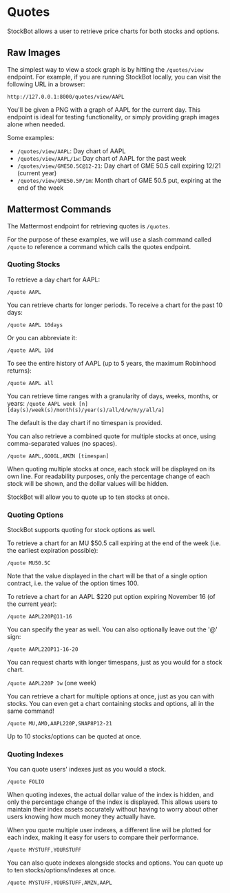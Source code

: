 # Quotes

StockBot allows a user to retrieve price charts for both stocks and options.

## Raw Images

The simplest way to view a stock graph is by hitting the `/quotes/view` endpoint. For example, if you are running StockBot locally, you can visit the following URL in a browser:

`http://127.0.0.1:8000/quotes/view/AAPL`

You'll be given a PNG with a graph of AAPL for the current day. This endpoint is ideal for testing functionality, or simply providing graph images alone when needed.

Some examples:
* `/quotes/view/AAPL`: Day chart of AAPL
* `/quotes/view/AAPL/1w`: Day chart of AAPL for the past week
* `/quotes/view/GME50.5C@12-21`: Day chart of GME 50.5 call expiring 12/21 (current year)
* `/quotes/view/GME50.5P/1m`: Month chart of GME 50.5 put, expiring at the end of the week

## Mattermost Commands

The Mattermost endpoint for retrieving quotes is `/quotes`.

For the purpose of these examples, we will use a slash command called `/quote` to reference a command which calls the quotes endpoint.

### Quoting Stocks

To retrieve a day chart for AAPL:

`/quote AAPL`

You can retrieve charts for longer periods. To receive a chart for the past 10 days:

`/quote AAPL 10days`

Or you can abbreviate it:

`/quote AAPL 10d`

To see the entire history of AAPL (up to 5 years, the maximum Robinhood returns):

`/quote AAPL all`

You can retrieve time ranges with a granularity of days, weeks, months, or years:
`/quote AAPL week [n][day(s)/week(s)/month(s)/year(s)/all/d/w/m/y/all/a]`

The default is the day chart if no timespan is provided.

You can also retrieve a combined quote for multiple stocks at once, using comma-separated values (no spaces).

`/quote AAPL,GOOGL,AMZN [timespan]`

When quoting multiple stocks at once, each stock will be displayed on its own line.
For readability purposes, only the percentage change of each stock will be shown,
and the dollar values will be hidden.

StockBot will allow you to quote up to ten stocks at once.

### Quoting Options

StockBot supports quoting for stock options as well.

To retrieve a chart for an MU $50.5 call expiring at the end of the week (i.e. the earliest expiration possible):

`/quote MU50.5C`

Note that the value displayed in the chart will be that of a single option contract, i.e. the value of the option times 100.

To retrieve a chart for an AAPL $220 put option expiring November 16 (of the current year):

`/quote AAPL220P@11-16`

You can specify the year as well. You can also optionally leave out the '@' sign:

`/quote AAPL220P11-16-20`

You can request charts with longer timespans, just as you would for a stock chart.

`/quote AAPL220P 1w` (one week)

You can retrieve a chart for multiple options at once, just as you can with stocks. You can even get a chart containing stocks and options, all in the same command!

`/quote MU,AMD,AAPL220P,SNAP8P12-21`

Up to 10 stocks/options can be quoted at once.

### Quoting Indexes

You can quote users' indexes just as you would a stock.

`/quote FOLIO`

When quoting indexes, the actual dollar value of the index is hidden, and
only the percentage change of the index is displayed. This allows users
to maintain their index assets accurately without having to worry about other
users knowing how much money they actually have.

When you quote multiple user indexes, a different line will be plotted for each index, making it easy for users to compare their performance.

`/quote MYSTUFF,YOURSTUFF`

You can also quote indexes alongside stocks and options. You can quote up to ten stocks/options/indexes at once.

`/quote MYSTUFF,YOURSTUFF,AMZN,AAPL`